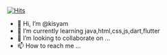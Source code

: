 [![Hits](https://hits.seeyoufarm.com/api/count/incr/badge.svg?url=https%3A%2F%2Fgithub.com%2Fkisyam%2Fhit-counter&count_bg=%2334DCAE&title_bg=%23664343&icon=github.svg&icon_color=%23E7E7E7&title=hits&edge_flat=false)](https://hits.seeyoufarm.com)

- 👋 Hi, I’m @kisyam
- 🌱 I’m currently learning java,html,css,js,dart,flutter
- 💞️ I’m looking to collaborate on ...
- 📫 How to reach me ...

<!---
kisyam/kisyam is a ✨ special ✨ repository because its `README.md` (this file) appears on your GitHub profile.
You can click the Preview link to take a look at your changes.
--->
